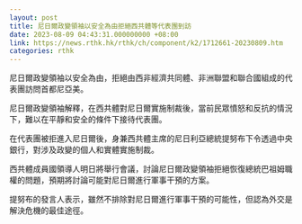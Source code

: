 ```yaml
---
layout: post
title: 尼日爾政變領袖以安全為由拒絕西共體等代表團到訪
date: 2023-08-09 04:43:31.000000000 +08:00
link: https://news.rthk.hk/rthk/ch/component/k2/1712661-20230809.htm
categories: rthk
---
```


尼日爾政變領袖以安全為由，拒絕由西非經濟共同體、非洲聯盟和聯合國組成的代表團訪問首都尼亞美。

尼日爾政變領袖解釋，在西共體對尼日爾實施制裁後，當前民眾憤怒和反抗的情況下，難以在平靜和安全的條件下接待代表團。

在代表團被拒進入尼日爾後，身兼西共體主席的尼日利亞總統提努布下令透過中央銀行，對涉及政變的個人和實體實施制裁。

西共體成員國領導人明日將舉行會議，討論尼日爾政變領袖拒絕恢復總統巴祖姆職權的問題，預期將討論可能對尼日爾進行軍事干預的方案。

提努布的發言人表示，雖然不排除對尼日爾進行軍事干預的可能性，但認為外交是解決危機的最佳途徑。
